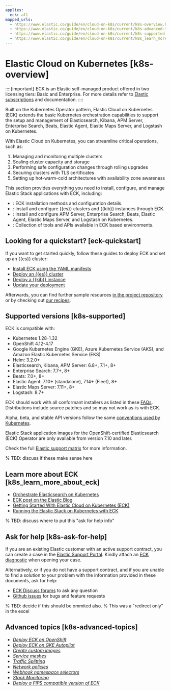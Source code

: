 ```yaml
---
applies:
  eck: all
mapped_urls:
  - https://www.elastic.co/guide/en/cloud-on-k8s/current/k8s-overview.html
  - https://www.elastic.co/guide/en/cloud-on-k8s/current/k8s-advanced-topics.html
  - https://www.elastic.co/guide/en/cloud-on-k8s/current/k8s-supported.html
  - https://www.elastic.co/guide/en/cloud-on-k8s/current/k8s_learn_more_about_eck.html
---
```


# Elastic Cloud on Kubernetes [k8s-overview]

::::{important}
ECK is an Elastic self-managed product offered in two licensing tiers: Basic and Enterprise. For more details refer to [Elastic subscriptions](https://www.elastic.co/subscriptions) and [](/deploy-manage/license/manage-your-license-in-eck.md) documentation.
::::

Built on the Kubernetes Operator pattern, Elastic Cloud on Kubernetes (ECK) extends the basic Kubernetes orchestration capabilities to support the setup and management of Elasticsearch, Kibana, APM Server, Enterprise Search, Beats, Elastic Agent, Elastic Maps Server, and Logstash on Kubernetes.

With Elastic Cloud on Kubernetes, you can streamline critical operations, such as:

1. Managing and monitoring multiple clusters
2. Scaling cluster capacity and storage
3. Performing safe configuration changes through rolling upgrades
4. Securing clusters with TLS certificates
5. Setting up hot-warm-cold architectures with availability zone awareness

This section provides everything you need to install, configure, and manage Elastic Stack applications with ECK, including:

- [](./cloud-on-k8s/deploy-an-orchestrator.md): ECK installation methods and configuration details.
- [](./cloud-on-k8s/manage-deployments.md): Install and configure {{es}} clusters and {{kib}} instances through ECK.
- [](./cloud-on-k8s/orchestrate-other-elastic-applications.md): Install and configure APM Server, Enterprise Search, Beats, Elastic Agent, Elastic Maps Server, and Logstash on Kubernetes.
- [](./cloud-on-k8s/tools-apis.md): Collection of tools and APIs available in ECK based environments.

## Looking for a quickstart? [eck-quickstart]

If you want to get started quickly, follow these guides to deploy ECK and set up an {{es}} cluster:

* [Install ECK using the YAML manifests](./cloud-on-k8s/install-using-yaml-manifest-quickstart.md)
* [Deploy an {{es}} cluster](./cloud-on-k8s/elasticsearch-deployment-quickstart.md)
* [Deploy a {{kib}} instance](./cloud-on-k8s/kibana-instance-quickstart.md)
* [Update your deployment](./cloud-on-k8s/update-deployments.md)

Afterwards, you can find further sample resources [in the project repository](https://github.com/elastic/cloud-on-k8s/tree/2.16/config/samples) or by checking out [our recipes](./cloud-on-k8s/recipes.md).

## Supported versions [k8s-supported]

ECK is compatible with:

* Kubernetes 1.28-1.32
* OpenShift 4.12-4.17
* Google Kubernetes Engine (GKE), Azure Kubernetes Service (AKS), and Amazon Elastic Kubernetes Service (EKS)
* Helm: 3.2.0+
* Elasticsearch, Kibana, APM Server: 6.8+, 7.1+, 8+
* Enterprise Search: 7.7+, 8+
* Beats: 7.0+, 8+
* Elastic Agent: 7.10+ (standalone), 7.14+ (Fleet), 8+
* Elastic Maps Server: 7.11+, 8+
* Logstash: 8.7+

ECK should work with all conformant installers as listed in these [FAQs](https://github.com/cncf/k8s-conformance/blob/master/faq.md#what-is-a-distribution-hosted-platform-and-an-installer). Distributions include source patches and so may not work as-is with ECK.

Alpha, beta, and stable API versions follow the same [conventions used by Kubernetes](https://kubernetes.io/docs/concepts/overview/kubernetes-api/#api-versioning).

Elastic Stack application images for the OpenShift-certified Elasticsearch (ECK) Operator are only available from version 7.10 and later.

Check the full [Elastic support matrix](https://www.elastic.co/support/matrix#matrix_kubernetes) for more information.

% TBD: discuss if these make sense here
## Learn more about ECK [k8s_learn_more_about_eck]

* [Orchestrate Elasticsearch on Kubernetes](https://www.elastic.co/elasticsearch-kubernetes)
* [ECK post on the Elastic Blog](https://www.elastic.co/blog/introducing-elastic-cloud-on-kubernetes-the-elasticsearch-operator-and-beyond?elektra=products&storm=sub1)
* [Getting Started With Elastic Cloud on Kubernetes (ECK)](https://www.youtube.com/watch?v=PIJmlYBIFXM)
* [Running the Elastic Stack on Kubernetes with ECK](https://www.youtube.com/watch?v=Wf6E3vkvEFM)

% TBD: discuss where to put this "ask for help info"
## Ask for help [k8s-ask-for-help]

If you are an existing Elastic customer with an active support contract, you can create a case in the [Elastic Support Portal](https://support.elastic.co/). Kindly attach an [ECK diagnostic](/troubleshoot/deployments/cloud-on-k8s/run-eck-diagnostics.md) when opening your case.

Alternatively, or if you do not have a support contract, and if you are unable to find a solution to your problem with the information provided in these documents, ask for help:

* [ECK Discuss forums](https://discuss.elastic.co/c/eck) to ask any question
* [Github issues](https://github.com/elastic/cloud-on-k8s/issues) for bugs and feature requests

% TBD: decide if this should be ommited also.
% This was a "redirect only" in the excel
## Advanced topics [k8s-advanced-topics]

* [*Deploy ECK on OpenShift*](/deploy-manage/deploy/cloud-on-k8s/deploy-eck-on-openshift.md)
* [*Deploy ECK on GKE Autopilot*](/deploy-manage/deploy/cloud-on-k8s/deploy-eck-on-gke-autopilot.md)
* [*Create custom images*](/deploy-manage/deploy/cloud-on-k8s/create-custom-images.md)
* [*Service meshes*](/deploy-manage/deploy/cloud-on-k8s/service-meshes.md)
* [*Traffic Splitting*](/deploy-manage/deploy/cloud-on-k8s/requests-routing-to-elasticsearch-nodes.md)
* [*Network policies*](/deploy-manage/deploy/cloud-on-k8s/network-policies.md)
* [*Webhook namespace selectors*](/deploy-manage/deploy/cloud-on-k8s/webhook-namespace-selectors.md)
* [*Stack Monitoring*](/deploy-manage/monitor/stack-monitoring/eck-stack-monitoring.md)
* [*Deploy a FIPS compatible version of ECK*](/deploy-manage/deploy/cloud-on-k8s/deploy-fips-compatible-version-of-eck.md)
